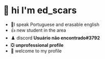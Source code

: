  
 # 👋  hi I'm ed_scars
 - 🌱I speak Portuguese and erasable english
-  👍 new student in the area
- ♟️ discord **Usuário não encontrado#3792**
- ❎ **unprofessional profile**
- 🥳 welcome to my profile
<!---
edscars/edscars is a ✨ special ✨ repository because its `README.md` (this file) appears on your GitHub profile.
You can click the Preview link to take a look at your changes.
--->
